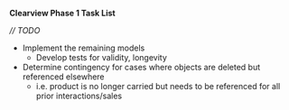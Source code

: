 **Clearview Phase 1 Task List**

*// TODO*
* Implement the remaining models
  * Develop tests for validity, longevity
* Determine contingency for cases where objects are deleted but referenced elsewhere
  * i.e. product is no longer carried but needs to be referenced for all prior interactions/sales

